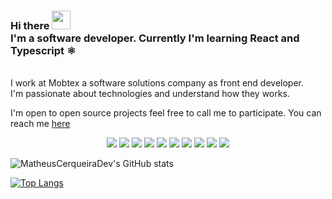 ### Hi there <img src="https://raw.githubusercontent.com/MartinHeinz/MartinHeinz/master/wave.gif" width="30px"> <br/>I'm a software developer. Currently I'm learning React and Typescript ⚛️
<br/>
I work at Mobtex a software solutions company as front end developer.

<br/>
I'm passionate about technologies and understand how they works.

I'm open to open source projects feel free to call me to participate.
You can reach me <a href="https://www.linkedin.com/in/matheusdecarvalho1/">here</a>
<br/>

<center>
<div text-align="flex-start">
<img src="https://img.shields.io/badge/React-20232A?style=for-the-badge&logo=react&logoColor=61DAFB" />
<img src="https://img.shields.io/badge/Typescript-3276E6?style=for-the-badge&logo=typescript&logoColor=white&labelColor=3276E6" />
<img src="https://img.shields.io/badge/Javascript-FFDC0B?style=for-the-badge&logo=javascript&logoColor=000&labelColor=FFDC0B" />
<img src="https://img.shields.io/badge/html%205-orange?style=for-the-badge&logo=html5&logoColor=white&labelColor=orange" />
<img src="https://img.shields.io/badge/CSS%203-5188FE?style=for-the-badge&logo=css3&logoColor=white&labelColor=5188FE" />
<img src="https://img.shields.io/badge/nextjs-000000?style=for-the-badge&logo=javascript&logoColor=white&labelColor=000000" />
<img src="https://img.shields.io/badge/GraphqL-e535ab?style=for-the-badge&logo=GraphQL&logoColor=white&labelColor=e535ab" />
<img src="https://img.shields.io/badge/Chakraui-3276E6?style=for-the-badge&logo=Chakraui&logoColor=white&labelColor=3276E6" />
<img src="https://img.shields.io/badge/MaterialUi-3276E6?style=for-the-badge&logo=Materialui&logoColor=white&labelColor=3276E6" />
<img src="https://img.shields.io/badge/Redux Toolkit-993399?style=for-the-badge&logo=Redux&logoColor=white&labelColor=993399" />

</div>
</center>

![MatheusCerqueiraDev's GitHub stats](https://github-readme-stats.vercel.app/api?username=MatheusCerqueiraDev&show_icons=true&theme=radical)

[![Top Langs](https://github-readme-stats.vercel.app/api/top-langs/?username=MatheusCerqueiraDev&layout=compact)](https://github.com/MatheusCerqueiraDev/github-readme-stats)

<!--
**MatheusCerqueiraDev/MatheusCerqueiraDev** is a ✨ _special_ ✨ repository because its `README.md` (this file) appears on your GitHub profile.

Here are some ideas to get you started:

- 🔭 I’m currently working on ...
- 🌱 I’m currently learning ...
- 👯 I’m looking to collaborate on ...
- 🤔 I’m looking for help with ...
- 💬 Ask me about ...
- 📫 How to reach me: ...
- 😄 Pronouns: ...
- ⚡ Fun fact: ...
-->
